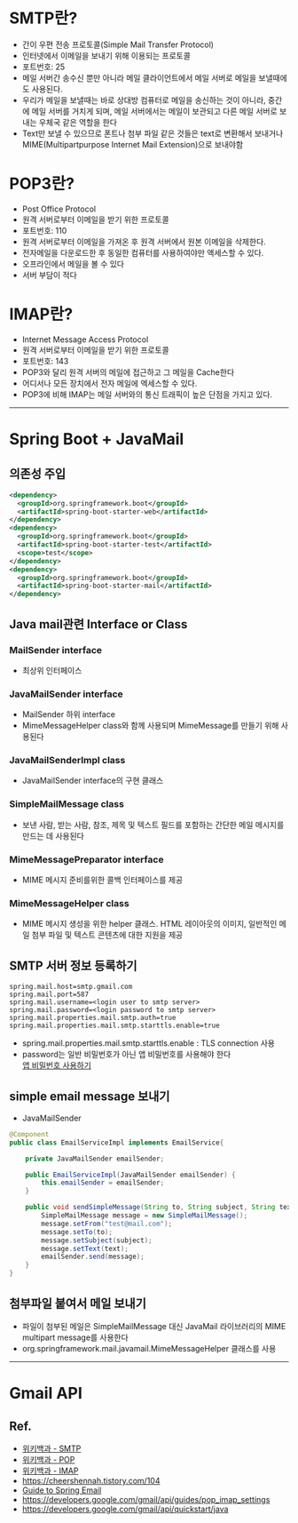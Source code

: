 # SMTP란?
- 간이 우편 전송 프로토콜(Simple Mail Transfer Protocol)  
- 인터넷에서 이메일을 보내기 위해 이용되는 프로토콜  
- 포트번호: 25  
- 메일 서버간 송수신 뿐만 아니라 메일 클라이언트에서 메일 서버로 메일을 보낼때에도 사용된다.  
- 우리가 메일을 보낼때는 바로 상대방 컴퓨터로 메일을 송신하는 것이 아니라, 중간에 메일 서버를 거치게 되며, 메일 서버에서는 메일이 보관되고 다른 메일 서버로 보내는 우체국 같은 역할을 한다  
- Text만 보낼 수 있으므로 폰트나 첨부 파일 같은 것들은 text로 변환해서 보내거나 MIME(Multipartpurpose Internet Mail Extension)으로 보내야함  

# POP3란?  
- Post Office Protocol  
- 원격 서버로부터 이메일을 받기 위한 프로토콜  
- 포트번호: 110  
- 원격 서버로부터 이메일을 가져온 후 원격 서버에서 원본 이메일을 삭제한다.  
- 전자메일을 다운로드한 후 동일한 컴퓨터를 사용하여야만 액세스할 수 있다.  
- 오프라인에서 메일을 볼 수 있다  
- 서버 부담이 적다

# IMAP란?  
- Internet Message Access Protocol  
- 원격 서버로부터 이메일을 받기 위한 프로토콜  
- 포트번호: 143  
- POP3와 달리 원격 서버의 메일에 접근하고 그 메일을 Cache한다  
- 어디서나 모든 장치에서 전자 메일에 엑세스할 수 있다.  
- POP3에 비해 IMAP는 메일 서버와의 통신 트래픽이 높은 단점을 가지고 있다.  

- - -  

# Spring Boot + JavaMail  
## 의존성 주입  
```xml
<dependency>
  <groupId>org.springframework.boot</groupId>
  <artifactId>spring-boot-starter-web</artifactId>
</dependency>
<dependency>
  <groupId>org.springframework.boot</groupId>
  <artifactId>spring-boot-starter-test</artifactId>
  <scope>test</scope>
</dependency>
<dependency>
  <groupId>org.springframework.boot</groupId>
  <artifactId>spring-boot-starter-mail</artifactId>
</dependency>
```  
## Java mail관련 Interface or Class  
### MailSender interface   
- 최상위 인터페이스  
### JavaMailSender interface    
- MailSender 하위 interface  
- MimeMessageHelper class와 함께 사용되며 MimeMessage를 만들기 위해 사용된다  
### JavaMailSenderImpl class  
- JavaMailSender interface의 구현 클래스  
### SimpleMailMessage class  
- 보낸 사람, 받는 사람, 참조, 제목 및 텍스트 필드를 포함하는 간단한 메일 메시지를 만드는 데 사용된다  
### MimeMessagePreparator interface  
- MIME 메시지 준비를위한 콜백 인터페이스를 제공  
### MimeMessageHelper class  
- MIME 메시지 생성을 위한 helper 클래스. HTML 레이아웃의 이미지, 일반적인 메일 첨부 파일 및 텍스트 콘텐츠에 대한 지원을 제공  

## SMTP 서버 정보 등록하기  
```properties
spring.mail.host=smtp.gmail.com
spring.mail.port=587
spring.mail.username=<login user to smtp server>
spring.mail.password=<login password to smtp server>
spring.mail.properties.mail.smtp.auth=true
spring.mail.properties.mail.smtp.starttls.enable=true
```
- spring.mail.properties.mail.smtp.starttls.enable : TLS connection 사용
- password는 일반 비밀번호가 아닌 앱 비밀번호를 사용해야 한다  
[앱 비밀번호 사용하기](https://support.google.com/accounts/answer/185833)  

## simple email message 보내기
- JavaMailSender  
```java
@Component
public class EmailServiceImpl implements EmailService{

    private JavaMailSender emailSender;

    public EmailServiceImpl(JavaMailSender emailSender) {
        this.emailSender = emailSender;
    }

    public void sendSimpleMessage(String to, String subject, String text) {
        SimpleMailMessage message = new SimpleMailMessage();
        message.setFrom("test@mail.com");
        message.setTo(to);
        message.setSubject(subject);
        message.setText(text);
        emailSender.send(message);
    }
}
```

## 첨부파일 붙여서 메일 보내기  
- 파일이 첨부된 메일은 SimpleMailMessage 대신 JavaMail 라이브러리의 MIME multipart message를 사용한다  
- org.springframework.mail.javamail.MimeMessageHelper 클래스를 사용  

- - -  

# Gmail API  



## Ref.  
- [위키백과 - SMTP](https://ko.wikipedia.org/wiki/%EA%B0%84%EC%9D%B4_%EC%9A%B0%ED%8E%B8_%EC%A0%84%EC%86%A1_%ED%94%84%EB%A1%9C%ED%86%A0%EC%BD%9C)  
- [위키백과 - POP](https://ko.wikipedia.org/wiki/%ED%8F%AC%EC%8A%A4%ED%8A%B8_%EC%98%A4%ED%94%BC%EC%8A%A4_%ED%94%84%EB%A1%9C%ED%86%A0%EC%BD%9C)  
- [위키백과 - IMAP](https://ko.wikipedia.org/wiki/%EC%9D%B8%ED%84%B0%EB%84%B7_%EB%A9%94%EC%8B%9C%EC%A7%80_%EC%A0%91%EC%86%8D_%ED%94%84%EB%A1%9C%ED%86%A0%EC%BD%9C)  
- https://cheershennah.tistory.com/104  
- [Guide to Spring Email](https://www.baeldung.com/spring-email)  
- https://developers.google.com/gmail/api/guides/pop_imap_settings  
- https://developers.google.com/gmail/api/quickstart/java
